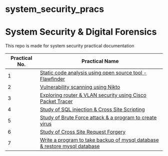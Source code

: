 # system_security_pracs

# System Security & Digital Forensics

This repo is made for system security practical documentation

| Practical No. | Practical Name |
| ------------- | ------------- |
| 1 | [Static code analysis using open source tool - Flawfinder](https://github.com/Vedant478/system_security_pracs/tree/main/Practical%201)  |
| 2  | [Vulnerability scanning using Nikto](https://github.com/Encryptor-Sec/system-security/tree/main/Practical_2) |
| 3 | [Exploring router & VLAN security using Cisco Packet Tracer](https://github.com/Encryptor-Sec/system-security/tree/main/Practical_3) |
| 4  | [Study of SQL injection & Cross Site Scripting](https://github.com/Encryptor-Sec/system-security/tree/main/Practical_4)  |
| 5  | [Study of Brute Force attack & a program to create virus](https://github.com/Encryptor-Sec/system-security/tree/main/Practical_5) |
| 6  | [Study of Cross Site Request Forgery](https://github.com/Encryptor-Sec/system-security/tree/main/Practical_6)  |
| 7  | [Write a program to take backup of mysql database & restore mysql database](https://github.com/Encryptor-Sec/system-security/tree/main/Practical_7)
